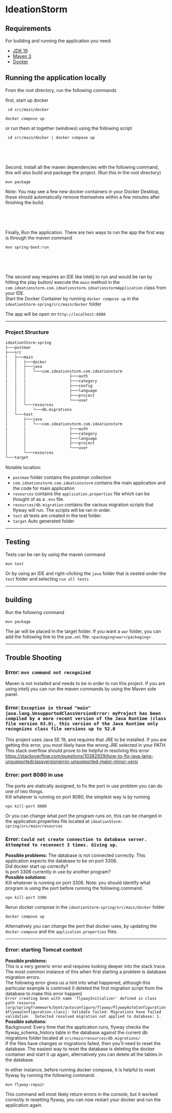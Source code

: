 # IdeationStorm

## Requirements

For building and running the application you need:

- [JDK 19](https://www.oracle.com/java/technologies/downloads/#java19)
- [Maven 3](https://maven.apache.org)
- [Docker](https://www.docker.com/)

## Running the application locally

From the root directory, run the following commands

first, start up docker

```shell
 cd src/main/docker
```

```shell
docker compose up
```

or run them at together (windows) using the following script

```shell
 cd src/main/docker | docker compose up
```

&nbsp;

&nbsp;

Second, install all the maven dependencies with the following command, this will also build and package the project.
(Run this in the root directory)

```shell
mvn package
```

Note: You may see a few new docker containers in your Docker Desktop, these should automatically remove themselves within a few minutes after finishing the build.

&nbsp;

&nbsp;

Finally, Run the application. There are two ways to run the app the first way is through the maven command

```shell
mvn spring-boot:run
```

&nbsp;

&nbsp;

The second way requires an IDE like intelij to run and would be ran by hitting the play button/ execute the `main` method in the `com.ideationstorm.com.ideationstorm.ideationstormApplication` class from your IDE.  
Start the Docker Container by running `docker compose up` in the `ideationStorm-spring/src/main/docker` folder

The app will be open on `http://localhost:8080`

---

### Project Structure

```bash
ideationStorm-spring
├───postman
├───src
│   ├───main
│   │   ├───docker
│   │   ├───java
│   │   │   └───com.ideationstorm.com.ideationstorm
│   │   │                   ├───auth
│   │   │                   ├───category
│   │   │                   ├───config
│   │   │                   ├───language
│   │   │                   ├───project
│   │   │                   └───user
│   │   └───resources
│   │       └───db.migrations
│   └───test
│       ├───java
│       │   └───com.ideationstorm.com.ideationstorm
│       │                   ├───auth
│       │                   ├───category
│       │                   ├───language
│       │                   ├───project
│       │                   └───user
│       └───resources
└───target
```

Notable location:

- `postman` folder contains the postman collection
- `com.ideationstorm.com.ideationstorm` contains the main application and the code for main application
- `resources` contains the `application.properties` file which can be thought of as a `.env` file.
- `resources/db.migration` contains the various migration scripts that flyway will run. The scripts will be ran in order.
- `test` all tests are created in the test folder.
- `target` Auto generated folder

---

## Testing

Tests can be ran by using the maven command

```shell
mvn test
```

Or by using an IDE and right-clicking the `java` folder that is nested under the `test` folder and selecting `run all tests`

---

## building

Run the following command

```shell
mvn package
```

The jar will be placed in the target folder.
If you want a `war` folder, you can add the following line to the `pom.xml` file: `<packaging>war</packaging>`

---

## Trouble Shooting

### **Error:** `mvn command not recognized`

Maven is not installed and needs to be in order to run this project. If you are using intelij you can run the maven commands by using the Maven side panel.

### **Error:** `Exception in thread "main" java.lang.UnsupportedClassVersionError: myProject has been compiled by a more recent version of the Java Runtime (class file version 63.0), this version of the Java Runtime only recognizes class file versions up to 52.0`

This project uses Java SE 19, and requires that JRE to be installed. If you are getting this error, you most likely have the wrong JRE selected in your PATH
This stack overflow should prove to be helpful in resolving this error https://stackoverflow.com/questions/10382929/how-to-fix-java-lang-unsupportedclassversionerror-unsupported-major-minor-versi

### **Error:** port 8080 in use

The ports are statically assigned, to fix the port in use problem you can do one of two things.  
Kill whatever is running on port 8080, the simplest way is by running

```shell
npx kill-port 8080
```

Or you can change what port the program runs on, this can be changed in the application.properties file located at `ideationStorm-spring/src/main/resources`

### **Error:** `Could not create connection to database server. Attempted to reconnect 3 times. Giving up.`

**Possible problems:** The database is not connected correctly. This application expects the database to be on port 3306.  
Did docker start up correctly?  
Is port 3306 currently in use by another program?  
**Possible solutions:**  
Kill whatever is running on port 3306. Note: you should identify what program is using the port before running the following command.

```shell
npx kill-port 3306
```

Rerun docker compose in the `ideationStorm-spring/src/main/docker` folder

```shell
docker compose up
```

Alternatively you can change the port that docker uses, by updating the `docker-compose` and the `application.properties` files.

---

### Error: starting Tomcat context

**Possible problems:**  
This is a very generic error and requires looking deeper into the stack trace. The most common instance of this when first starting a problem is database migration errors.  
The following error gives us a hint into what happened, although this particular example is contrived (I deleted the first migration script from the database to make this error happen)  
`Error creating bean with name 'flywayInitializer' defined in class path resource [org/springframework/boot/autoconfigure/flyway/FlywayAutoConfiguration$FlywayConfiguration.class]: Validate failed: Migrations have failed validation  
Detected resolved migration not applied to database: 1.`  
**Possible solutions:**  
Background: Every time that the application runs, flyway checks the flyway_schema_history table in the database against the current db migrations folder located at `src/main/resources/db.migrations/`  
If the files have changes or migrations failed, then you'll need to reset the database. The easiest way to reset the database is deleting the docker container and start it up again, alternatively you can delete all the tables in the database.

In either instance, before running docker compose, it is helpful to reset flyway by running the following command:

```shell
mvn flyway:repair
```

This command will most likely return errors in the console, but it worked correctly in resetting flyway, you can now restart your docker and run the application again.
